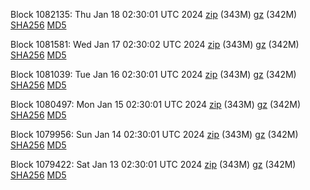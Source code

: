Block 1082135: Thu Jan 18 02:30:01 UTC 2024 [zip](https://files.01coin.io/mainnet/2024-01-18/bootstrap.dat.zip) (343M) [gz](https://files.01coin.io/mainnet/2024-01-18/bootstrap.dat.tar.gz) (342M) [SHA256](https://files.01coin.io/mainnet/2024-01-18/sha256.txt) [MD5](https://files.01coin.io/mainnet/2024-01-18/md5.txt)

Block 1081581: Wed Jan 17 02:30:02 UTC 2024 [zip](https://files.01coin.io/mainnet/2024-01-17/bootstrap.dat.zip) (343M) [gz](https://files.01coin.io/mainnet/2024-01-17/bootstrap.dat.tar.gz) (342M) [SHA256](https://files.01coin.io/mainnet/2024-01-17/sha256.txt) [MD5](https://files.01coin.io/mainnet/2024-01-17/md5.txt)

Block 1081039: Tue Jan 16 02:30:01 UTC 2024 [zip](https://files.01coin.io/mainnet/2024-01-16/bootstrap.dat.zip) (343M) [gz](https://files.01coin.io/mainnet/2024-01-16/bootstrap.dat.tar.gz) (342M) [SHA256](https://files.01coin.io/mainnet/2024-01-16/sha256.txt) [MD5](https://files.01coin.io/mainnet/2024-01-16/md5.txt)

Block 1080497: Mon Jan 15 02:30:01 UTC 2024 [zip](https://files.01coin.io/mainnet/2024-01-15/bootstrap.dat.zip) (343M) [gz](https://files.01coin.io/mainnet/2024-01-15/bootstrap.dat.tar.gz) (342M) [SHA256](https://files.01coin.io/mainnet/2024-01-15/sha256.txt) [MD5](https://files.01coin.io/mainnet/2024-01-15/md5.txt)

Block 1079956: Sun Jan 14 02:30:01 UTC 2024 [zip](https://files.01coin.io/mainnet/2024-01-14/bootstrap.dat.zip) (343M) [gz](https://files.01coin.io/mainnet/2024-01-14/bootstrap.dat.tar.gz) (342M) [SHA256](https://files.01coin.io/mainnet/2024-01-14/sha256.txt) [MD5](https://files.01coin.io/mainnet/2024-01-14/md5.txt)

Block 1079422: Sat Jan 13 02:30:01 UTC 2024 [zip](https://files.01coin.io/mainnet/2024-01-13/bootstrap.dat.zip) (343M) [gz](https://files.01coin.io/mainnet/2024-01-13/bootstrap.dat.tar.gz) (342M) [SHA256](https://files.01coin.io/mainnet/2024-01-13/sha256.txt) [MD5](https://files.01coin.io/mainnet/2024-01-13/md5.txt)

